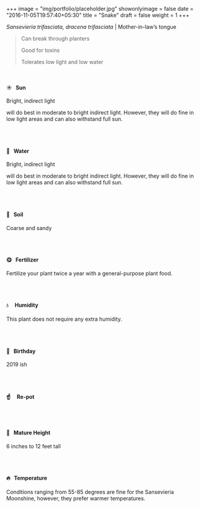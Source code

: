 +++
image = "img/portfolio/placeholder.jpg"
showonlyimage = false
date = "2016-11-05T19:57:40+05:30"
title = "Snake"
draft = false
weight = 1
+++

*Sansevieria trifasciata, dracena trifasciata* | Mother-in-law’s tongue
<!--more-->

>Can break through planters
>
>Good for toxins
>
>Tolerates low light and low water

</br>

#### :sunny:  &nbsp; Sun
Bright, indirect light

will do best in moderate to bright indirect light. However, they will do fine in low light areas and can also withstand full sun.

</br></br>

#### :ocean:  &nbsp; Water
Bright, indirect light

will do best in moderate to bright indirect light. However, they will do fine in low light areas and can also withstand full sun.

</br></br>

#### :seedling:  &nbsp; Soil
Coarse and sandy

</br></br>

#### :yum:  &nbsp; Fertilizer
Fertilize your plant twice a year with a general-purpose plant food.

</br></br>

#### :droplet: &nbsp; &nbsp; Humidity
This plant does not require any extra humidity.

</br></br>

#### :cake:  &nbsp; Birthday
2019 ish

</br></br>

#### :point_up:  &nbsp;&nbsp;&nbsp; Re-pot

</br></br>

#### :triumph:  &nbsp; Mature Height
6 inches to 12 feet tall

</br></br>

#### :fire:  &nbsp; Temperature
Conditions ranging from 55-85 degrees are fine for the Sansevieria Moonshine, however, they prefer warmer temperatures.

</br></br>
